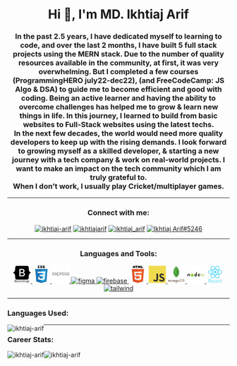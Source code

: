 <h1 align="center">Hi 👋, I'm MD. Ikhtiaj Arif</h1>
<h3 align="center">In the past 2.5 years, I have dedicated myself to learning to code, and over the last 2 months, I have built 5 full stack projects using the MERN stack. Due to the number of quality resources available in the community, at first, it was very overwhelming. But I completed a few courses (ProgrammingHERO july22-dec22), (and FreeCodeCamp: JS Algo & DSA) to guide me to become efficient and good with coding. Being an active learner and having the ability to overcome challenges has helped me to grow & learn new things in life. In this journey, I learned to build from basic websites to Full-Stack websites using the latest techs. 
  <br/>
  In the next few decades, the world would need more quality developers to keep up with the rising demands. I look forward to growing myself as a skilled developer, & starting a new journey with a tech company & work on real-world projects. I want to make an impact on the tech community which I am truly grateful to.
  <br/>
  When I don't work, I usually play Cricket/multiplayer games.</h3>
<hr/>
<h3 align="center">Connect with me:</h3>
<p align="center">
<a href="https://linkedin.com/in/ikhtiaj-arif" target="blank"><img align="center" src="https://raw.githubusercontent.com/rahuldkjain/github-profile-readme-generator/master/src/images/icons/Social/linked-in-alt.svg" alt="ikhtiaj-arif" height="30" width="40" /></a>
<a href="https://fb.com/ikhtiajarif" target="blank"><img align="center" src="https://raw.githubusercontent.com/rahuldkjain/github-profile-readme-generator/master/src/images/icons/Social/facebook.svg" alt="ikhtiajarif" height="30" width="40" /></a>
<a href="https://instagram.com/ikhtiaj_arif" target="blank"><img align="center" src="https://raw.githubusercontent.com/rahuldkjain/github-profile-readme-generator/master/src/images/icons/Social/instagram.svg" alt="ikhtiaj_arif" height="30" width="40" /></a>
<a href="https://discord.gg/Ikhtiaj Arif#5246" target="blank"><img align="center" src="https://raw.githubusercontent.com/rahuldkjain/github-profile-readme-generator/master/src/images/icons/Social/discord.svg" alt="Ikhtiaj Arif#5246" height="30" width="40" /></a>
</p>
<hr/>
<h3 align="center">Languages and Tools:</h3>
<p align="center"> <a href="https://getbootstrap.com" target="_blank" rel="noreferrer"> <img src="https://raw.githubusercontent.com/devicons/devicon/master/icons/bootstrap/bootstrap-plain-wordmark.svg" alt="bootstrap" width="40" height="40"/> </a> <a href="https://www.w3schools.com/css/" target="_blank" rel="noreferrer"> <img src="https://raw.githubusercontent.com/devicons/devicon/master/icons/css3/css3-original-wordmark.svg" alt="css3" width="40" height="40"/> </a> <a href="https://expressjs.com" target="_blank" rel="noreferrer"> <img src="https://raw.githubusercontent.com/devicons/devicon/master/icons/express/express-original-wordmark.svg" alt="express" width="40" height="40"/> </a> <a href="https://www.figma.com/" target="_blank" rel="noreferrer"> <img src="https://www.vectorlogo.zone/logos/figma/figma-icon.svg" alt="figma" width="40" height="40"/> </a> <a href="https://firebase.google.com/" target="_blank" rel="noreferrer"> <img src="https://www.vectorlogo.zone/logos/firebase/firebase-icon.svg" alt="firebase" width="40" height="40"/> </a> <a href="https://www.w3.org/html/" target="_blank" rel="noreferrer"> <img src="https://raw.githubusercontent.com/devicons/devicon/master/icons/html5/html5-original-wordmark.svg" alt="html5" width="40" height="40"/> </a> <a href="https://developer.mozilla.org/en-US/docs/Web/JavaScript" target="_blank" rel="noreferrer"> <img src="https://raw.githubusercontent.com/devicons/devicon/master/icons/javascript/javascript-original.svg" alt="javascript" width="40" height="40"/> </a> <a href="https://www.mongodb.com/" target="_blank" rel="noreferrer"> <img src="https://raw.githubusercontent.com/devicons/devicon/master/icons/mongodb/mongodb-original-wordmark.svg" alt="mongodb" width="40" height="40"/> </a> <a href="https://nodejs.org" target="_blank" rel="noreferrer"> <img src="https://raw.githubusercontent.com/devicons/devicon/master/icons/nodejs/nodejs-original-wordmark.svg" alt="nodejs" width="40" height="40"/> </a> <a href="https://reactjs.org/" target="_blank" rel="noreferrer"> <img src="https://raw.githubusercontent.com/devicons/devicon/master/icons/react/react-original-wordmark.svg" alt="react" width="40" height="40"/> </a> <a href="https://tailwindcss.com/" target="_blank" rel="noreferrer"> <img src="https://www.vectorlogo.zone/logos/tailwindcss/tailwindcss-icon.svg" alt="tailwind" width="40" height="40"/> </a> </p>

<hr/>
<h3 align="left">Languages Used:</h3>
<p><img align="left" src="https://github-readme-stats.vercel.app/api/top-langs?username=ikhtiaj-arif&show_icons=true&locale=en&layout=compact" alt="ikhtiaj-arif" /></p>
<hr/>

<h3 align="left">Career Stats:</h3>

<p align="left"><img align="left" src="https://github-readme-streak-stats.herokuapp.com/?user=ikhtiaj-arif&" alt="ikhtiaj-arif" /></p>

<p>&nbsp;<img align="left" src="https://github-readme-stats.vercel.app/api?username=ikhtiaj-arif&show_icons=true&locale=en" alt="ikhtiaj-arif" /></p>


